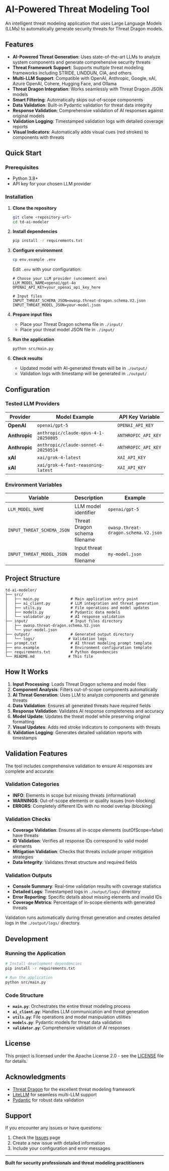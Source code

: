 # AI-Powered Threat Modeling Tool

An intelligent threat modeling application that uses Large Language Models (LLMs) to automatically generate security threats for Threat Dragon models.

## Features

- **AI-Powered Threat Generation**: Uses state-of-the-art LLMs to analyze system components and generate comprehensive security threats
- **Threat Framework Support**: Supports multiple threat modeling frameworks including STRIDE, LINDDUN, CIA, and others
- **Multi-LLM Support**: Compatible with OpenAI, Anthropic, Google, xAI, Azure OpenAI, Cohere, Hugging Face, and Ollama
- **Threat Dragon Integration**: Works seamlessly with Threat Dragon JSON models
- **Smart Filtering**: Automatically skips out-of-scope components
- **Data Validation**: Built-in Pydantic validation for threat data integrity
- **Response Validation**: Comprehensive validation of AI responses against original models
- **Validation Logging**: Timestamped validation logs with detailed coverage reports
- **Visual Indicators**: Automatically adds visual cues (red strokes) to components with threats

## Quick Start

### Prerequisites

- Python 3.8+
- API key for your chosen LLM provider

### Installation

1. **Clone the repository**
   ```bash
   git clone <repository-url>
   cd td-ai-modeler
   ```

2. **Install dependencies**
   ```bash
   pip install -r requirements.txt
   ```

3. **Configure environment**
   ```bash
   cp env.example .env
   ```
   
   Edit `.env` with your configuration:
   ```env
   # Choose your LLM provider (uncomment one)
   LLM_MODEL_NAME=openai/gpt-4o
   OPENAI_API_KEY=your_openai_api_key_here
   
   # Input files
   INPUT_THREAT_SCHEMA_JSON=owasp.threat-dragon.schema.V2.json
   INPUT_THREAT_MODEL_JSON=your-model.json
   ```

4. **Prepare input files**
   - Place your Threat Dragon schema file in `./input/`
   - Place your threat model JSON file in `./input/`

5. **Run the application**
   ```bash
   python src/main.py
   ```

6. **Check results**
   - Updated model with AI-generated threats will be in `./output/`
   - Validation logs with timestamp will be generated in `./output/`

## Configuration

### Tested LLM Providers

| Provider | Model Example | API Key Variable |
|----------|---------------|------------------|
| **OpenAI** | `openai/gpt-5` | `OPENAI_API_KEY` |
| **Anthropic** | `anthropic/claude-opus-4-1-20250805` | `ANTHROPIC_API_KEY` |
| **Anthropic** | `anthropic/claude-sonnet-4-20250514` | `ANTHROPIC_API_KEY` |
| **xAI** | `xai/grok-4-latest` | `XAI_API_KEY` |
| **xAI** | `xai/grok-4-fast-reasoning-latest` | `XAI_API_KEY` |

### Environment Variables

| Variable | Description | Example |
|----------|-------------|---------|
| `LLM_MODEL_NAME` | LLM model identifier | `openai/gpt-5` |
| `INPUT_THREAT_SCHEMA_JSON` | Threat Dragon schema filename | `owasp.threat-dragon.schema.V2.json` |
| `INPUT_THREAT_MODEL_JSON` | Input threat model filename | `my-model.json` |

## Project Structure

```
td-ai-modeler/
├── src/
│   ├── main.py              # Main application entry point
│   ├── ai_client.py         # LLM integration and threat generation
│   ├── utils.py             # File operations and model updates
│   ├── models.py            # Pydantic data models
│   └── validator.py         # AI response validation
├── input/                   # Input files directory
│   ├── owasp.threat-dragon.schema.V2.json
│   └── your-model.json
├── output/                  # Generated output directory
│   └── logs/               # Validation logs
├── prompt.txt               # AI threat modeling prompt template
├── env.example              # Environment configuration template
├── requirements.txt         # Python dependencies
└── README.md               # This file
```

## How It Works

1. **Input Processing**: Loads Threat Dragon schema and model files
2. **Component Analysis**: Filters out-of-scope components automatically
3. **AI Threat Generation**: Uses LLM to analyze components and generate threats
4. **Data Validation**: Ensures all generated threats have required fields
5. **Response Validation**: Validates AI response completeness and accuracy
6. **Model Update**: Updates the threat model while preserving original formatting
7. **Visual Updates**: Adds red stroke indicators to components with threats
8. **Validation Logging**: Generates detailed validation reports with timestamps

## Validation Features

The tool includes comprehensive validation to ensure AI responses are complete and accurate:

### Validation Categories
- **INFO**: Elements in scope but missing threats (informational)
- **WARNINGS**: Out-of-scope elements or quality issues (non-blocking)
- **ERRORS**: Completely different IDs with no model overlap (blocking)

### Validation Checks
- **Coverage Validation**: Ensures all in-scope elements (outOfScope=false) have threats
- **ID Validation**: Verifies all response IDs correspond to valid model elements
- **Mitigation Validation**: Checks that threats include proper mitigation strategies
- **Data Integrity**: Validates threat structure and required fields

### Validation Outputs
- **Console Summary**: Real-time validation results with coverage statistics
- **Detailed Logs**: Timestamped logs in `./output/logs/` directory
- **Error Reporting**: Specific details about missing elements and invalid IDs
- **Coverage Metrics**: Percentage of in-scope elements with generated threats

Validation runs automatically during threat generation and creates detailed logs in the `./output/logs/` directory.

## Development

### Running the Application

```bash
# Install development dependencies
pip install -r requirements.txt

# Run the application
python src/main.py
```

### Code Structure

- **`main.py`**: Orchestrates the entire threat modeling process
- **`ai_client.py`**: Handles LLM communication and threat generation
- **`utils.py`**: File operations and model manipulation utilities
- **`models.py`**: Pydantic models for threat data validation
- **`validator.py`**: Comprehensive validation of AI responses


## License

This project is licensed under the Apache License 2.0 - see the [LICENSE](LICENSE) file for details.

## Acknowledgments

- [Threat Dragon](https://threatdragon.org/) for the excellent threat modeling framework
- [LiteLLM](https://github.com/BerriAI/litellm) for seamless multi-LLM support
- [Pydantic](https://pydantic.dev/) for robust data validation

## Support

If you encounter any issues or have questions:

1. Check the [Issues](https://github.com/your-username/ai-threat-modeling/issues) page
2. Create a new issue with detailed information
3. Include your configuration and error messages

---

**Built for security professionals and threat modeling practitioners**